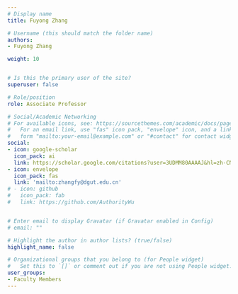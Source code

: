 ```yaml
---
# Display name
title: Fuyong Zhang

# Username (this should match the folder name)
authors:
- Fuyong Zhang

weight: 10


# Is this the primary user of the site?
superuser: false

# Role/position
role: Associate Professor

# Social/Academic Networking
# For available icons, see: https://sourcethemes.com/academic/docs/page-builder/#icons
#   For an email link, use "fas" icon pack, "envelope" icon, and a link in the
#   form "mailto:your-email@example.com" or "#contact" for contact widget.
social:
- icon: google-scholar
  icon_pack: ai
  link: https://scholar.google.com/citations?user=3UDMM80AAAAJ&hl=zh-CN&oi=ao
- icon: envelope
  icon_pack: fas
  link: 'mailto:zhangfy@dgut.edu.cn'
# - icon: github
#   icon_pack: fab
#   link: https://github.com/AuthorityWu


# Enter email to display Gravatar (if Gravatar enabled in Config)
# email: ""

# Highlight the author in author lists? (true/false)
highlight_name: false

# Organizational groups that you belong to (for People widget)
#   Set this to `[]` or comment out if you are not using People widget.
user_groups:
- Faculty Members
---
```

